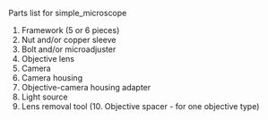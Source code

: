 Parts list for simple_microscope
1. Framework (5 or 6 pieces)
2. Nut and/or copper sleeve
3. Bolt and/or microadjuster
4. Objective lens
5. Camera
6. Camera housing
7. Objective-camera housing adapter
8. Light source
9. Lens removal tool
(10. Objective spacer - for one objective type) 